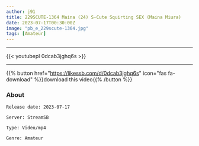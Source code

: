 ```yaml
---
author: j91
title: 229SCUTE-1364 Maina (24) S-Cute Squirting SEX (Maina Miura)
date: 2023-07-17T00:30:00Z
image: "pb_e_229scute-1364.jpg"
tags: [Amateur]
---
```

___

{{< youtubepl 0dcab3jghq6s >}}
___

{{% button href="https://likessb.com/d/0dcab3jghq6s" icon="fas fa-download" %}}download this video{{% /button %}}
### About

`Release date: 2023-07-17`

`Server: StreamSB`

`Type: Video/mp4`

`Genre:	Amateur`